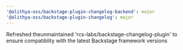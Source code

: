 ```yaml
---
'@alithya-oss/backstage-plugin-changelog-backend': major
'@alithya-oss/backstage-plugin-changelog': major
---
```


Refreshed theunmaintained 'rcs-labs/backstage-changelog-plugin' to ensure compatiblity with the latest Backstage framework versions

